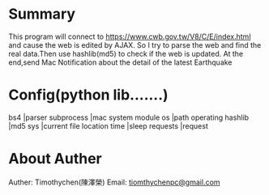 # Summary
This program will connect to https://www.cwb.gov.tw/V8/C/E/index.html and cause the web is edited by AJAX.
So I try to parse the web and find the real data.Then use hashlib(md5) to check if the web is updated.
At the end,send Mac Notification about the detail of the latest Earthquake
# Config(python lib.......)
bs4            |parser
subprocess     |mac system module
os             |path operating
hashlib        |md5
sys            |current file location
time           |sleep
requests       |request
# About Auther
Auther: Timothychen(陳澤榮)
Email:  tiomthychenpc@gmail.com
